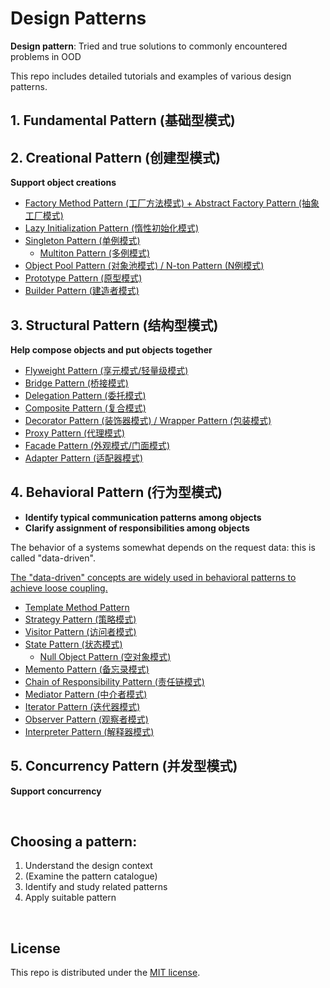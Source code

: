 # Design Patterns

**Design pattern**: Tried and true solutions to commonly encountered problems in OOD

This repo includes detailed tutorials and examples of various design patterns.

## 1. Fundamental Pattern (基础型模式)

## 2. Creational Pattern (创建型模式)

**Support object creations**

- <a href="https://github.com/Ziang-Lu/Design-Patterns/blob/master/2-Creational%20Patterns/1-Factory%20Method%20Pattern%20%26%20Abstract%20Factory%20Pattern/Factory%20Method%20Pattern%20%26%20Abstract%20Factory%20Pattern.md">Factory Method Pattern (工厂方法模式) + Abstract Factory Pattern (抽象工厂模式)</a>
- <a href="https://github.com/Ziang-Lu/Design-Patterns/blob/master/2-Creational%20Patterns/2-Lazy%20Initialization%20Pattern.md">Lazy Initialization Pattern (惰性初始化模式)</a>
- <a href="https://github.com/Ziang-Lu/Design-Patterns/blob/master/2-Creational%20Patterns/3-Singleton%20Pattern.md">Singleton Pattern (单例模式)</a>
  - <a href="https://github.com/Ziang-Lu/Design-Patterns/blob/master/2-Creational%20Patterns/4-Multiton%20Pattern.md">Multiton Pattern (多例模式)</a>
- <a href="https://github.com/Ziang-Lu/Design-Patterns/blob/master/2-Creational%20Patterns/5-Object%20Pool%20Pattern/Object%20Pool%20Pattern.md">Object Pool Pattern (对象池模式) / N-ton Pattern (N例模式)</a>
- <a href="https://github.com/Ziang-Lu/Design-Patterns/blob/master/2-Creational%20Patterns/6-Prototype%20Pattern/Prototype%20Pattern.md">Prototype Pattern (原型模式)</a>
- <a href="https://github.com/Ziang-Lu/Design-Patterns/blob/master/2-Creational%20Patterns/7-Builder%20Pattern/Builder%20Pattern.md">Builder Pattern (建造者模式)</a>

## 3. Structural Pattern (结构型模式)

**Help compose objects and put objects together**

* <a href="https://github.com/Ziang-Lu/Design-Patterns/blob/master/3-Structural%20Patterns/1-Flyweight%20Pattern/Flyweight%20Pattern.md">Flyweight Pattern (享元模式/轻量级模式)</a>
* <a href="https://github.com/Ziang-Lu/Design-Patterns/blob/master/3-Structural%20Patterns/2-Bridge%20Pattern/Bridge%20Pattern.md">Bridge Pattern (桥接模式)</a>
* <a href="https://github.com/Ziang-Lu/Design-Patterns/blob/master/3-Structural%20Patterns/3-Delegation%20Pattern.md">Delegation Pattern (委托模式)</a>
* <a href="https://github.com/Ziang-Lu/Design-Patterns/blob/master/3-Structural%20Patterns/4-Composite%20Pattern/Composite%20Pattern.md">Composite Pattern (复合模式)</a>
* <a href="https://github.com/Ziang-Lu/Design-Patterns/blob/master/3-Structural%20Patterns/5-Decorator%20Pattern/Decorator%20Pattern.md">Decorator Pattern (装饰器模式) / Wrapper Pattern (包装模式)</a>
* <a href="https://github.com/Ziang-Lu/Design-Patterns/blob/master/3-Structural%20Patterns/6-Proxy%20Pattern/Proxy%20Pattern.md">Proxy Pattern (代理模式)</a>
* <a href="https://github.com/Ziang-Lu/Design-Patterns/blob/master/3-Structural%20Patterns/7-Facade%20Pattern/Facade%20Pattern.md">Facade Pattern (外观模式/门面模式)</a>
* <a href="https://github.com/Ziang-Lu/Design-Patterns/blob/master/3-Structural%20Patterns/8-Adapter%20Pattern/Adapter%20Pattern.md">Adapter Pattern (适配器模式)</a>

## 4. Behavioral Pattern (行为型模式)

* **Identify typical communication patterns among objects**
* **Clarify assignment of responsibilities among objects**

The behavior of a systems somewhat depends on the request data: this is called "data-driven".

<u>The "data-driven" concepts are widely used in behavioral patterns to achieve loose coupling.</u>

* <a href="https://github.com/Ziang-Lu/Design-Patterns/blob/master/4-Behavioral%20Patterns/1-Template%20Method%20Pattern/Template%20Method%20Pattern.md">Template Method Pattern</a>
* <a href="https://github.com/Ziang-Lu/Design-Patterns/blob/master/4-Behavioral%20Patterns/2-Strategy%20Pattern/Strategy%20Pattern.md">Strategy Pattern (策略模式)</a>
* <a href="https://github.com/Ziang-Lu/Design-Patterns/blob/master/4-Behavioral%20Patterns/3-Visitor%20Pattern/Visitor%20Pattern.md">Visitor Pattern (访问者模式)</a>
* <a href="https://github.com/Ziang-Lu/Design-Patterns/blob/master/4-Behavioral%20Patterns/4-State%20Pattern/State%20Pattern.md">State Pattern (状态模式)</a>
  * <a href="https://github.com/Ziang-Lu/Design-Patterns/blob/master/4-Behavioral%20Patterns/5-Null%20Object%20Pattern/Null%20Object%20Pattern.md">Null Object Pattern (空对象模式)</a>
* <a href="https://github.com/Ziang-Lu/Design-Patterns/blob/master/4-Behavioral%20Patterns/6-Memento%20Pattern/Memento%20Pattern.md">Memento Pattern (备忘录模式)</a>
* <a href="https://github.com/Ziang-Lu/Design-Patterns/blob/master/4-Behavioral%20Patterns/7-Chain%20of%20Responsibility%20Pattern/Chain%20of%20Responsibility%20Pattern.md">Chain of Responsibility Pattern (责任链模式)</a>
* <a href="https://github.com/Ziang-Lu/Design-Patterns/blob/master/4-Behavioral%20Patterns/8-Mediator%20Pattern/Mediator%20Pattern.md">Mediator Pattern (中介者模式)</a>
* <a href="https://github.com/Ziang-Lu/Design-Patterns/blob/master/4-Behavioral%20Patterns/9-Iterator%20Pattern.md">Iterator Pattern (迭代器模式)</a>
* <a href="https://github.com/Ziang-Lu/Design-Patterns/blob/master/4-Behavioral%20Patterns/10-Observer%20Pattern/Observer%20Pattern.md">Observer Pattern (观察者模式)</a>
* <a href="https://github.com/Ziang-Lu/Design-Patterns/blob/master/4-Behavioral%20Patterns/11-Interpreter%20Pattern/Interpreter%20Pattern.md">Interpreter Pattern (解释器模式)</a>

## 5. Concurrency Pattern (并发型模式)

**Support concurrency**

<br>

## Choosing a pattern:

1. Understand the design context
2. (Examine the pattern catalogue)
3. Identify and study related patterns
4. Apply suitable pattern

<br>

## License

This repo is distributed under the <a href="https://github.com/Ziang-Lu/Design-Patterns/blob/master/LICENSE">MIT license</a>.
